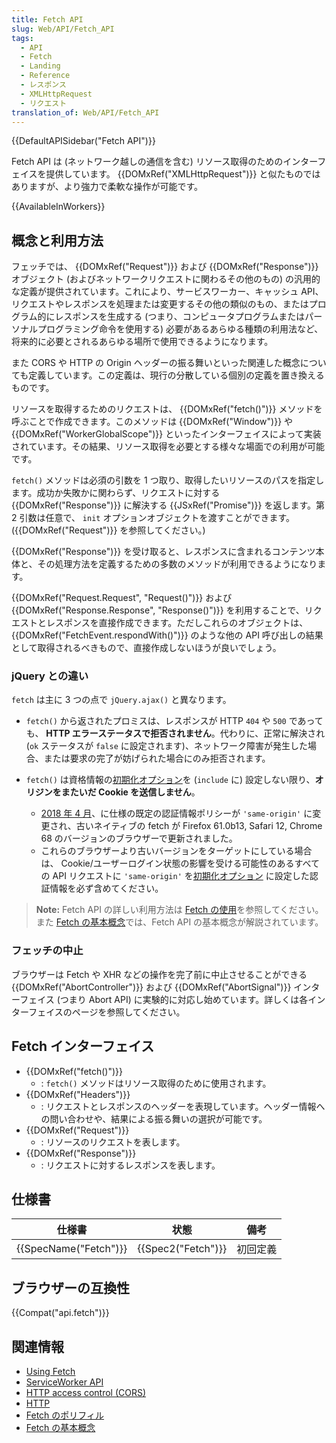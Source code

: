 ```yaml
---
title: Fetch API
slug: Web/API/Fetch_API
tags:
  - API
  - Fetch
  - Landing
  - Reference
  - レスポンス
  - XMLHttpRequest
  - リクエスト
translation_of: Web/API/Fetch_API
---
```

<div>{{DefaultAPISidebar("Fetch API")}}</div>

Fetch API は (ネットワーク越しの通信を含む) リソース取得のためのインターフェイスを提供しています。 {{DOMxRef("XMLHttpRequest")}} と似たものではありますが、より強力で柔軟な操作が可能です。

{{AvailableInWorkers}}

## 概念と利用方法

フェッチでは、 {{DOMxRef("Request")}} および {{DOMxRef("Response")}} オブジェクト (およびネットワークリクエストに関わるその他のもの) の汎用的な定義が提供されています。これにより、サービスワーカー、キャッシュ API、リクエストやレスポンスを処理または変更するその他の類似のもの、またはプログラム的にレスポンスを生成する (つまり、コンピュータプログラムまたはパーソナルプログラミング命令を使用する) 必要があるあらゆる種類の利用法など、将来的に必要とされるあらゆる場所で使用できるようになります。

また CORS や HTTP の Origin ヘッダーの振る舞いといった関連した概念についても定義しています。この定義は、現行の分散している個別の定義を置き換えるものです。

リソースを取得するためのリクエストは、 {{DOMxRef("fetch()")}} メソッドを呼ぶことで作成できます。このメソッドは {{DOMxRef("Window")}} や {{DOMxRef("WorkerGlobalScope")}} といったインターフェイスによって実装されています。その結果、リソース取得を必要とする様々な場面での利用が可能です。

`fetch()` メソッドは必須の引数を 1 つ取り、取得したいリソースのパスを指定します。成功か失敗かに関わらず、リクエストに対する {{DOMxRef("Response")}} に解決する {{JSxRef("Promise")}} を返します。第 2 引数は任意で、 `init` オプションオブジェクトを渡すことができます。({{DOMxRef("Request")}} を参照してください。)

{{DOMxRef("Response")}} を受け取ると、レスポンスに含まれるコンテンツ本体と、その処理方法を定義するための多数のメソッドが利用できるようになります。

{{DOMxRef("Request.Request", "Request()")}} および {{DOMxRef("Response.Response", "Response()")}} を利用することで、リクエストとレスポンスを直接作成できます。ただしこれらのオブジェクトは、{{DOMxRef("FetchEvent.respondWith()")}} のような他の API 呼び出しの結果として取得されるべきもので、直接作成しないほうが良いでしょう。

### jQuery との違い

`fetch` は主に 3 つの点で `jQuery.ajax()` と異なります。

- `fetch()` から返されたプロミスは、レスポンスが HTTP `404` や `500` であっても、 **HTTP エラーステータスで拒否されません**。代わりに、正常に解決され (`ok` ステータスが `false` に設定されます)、ネットワーク障害が発生した場合、または要求の完了が妨げられた場合にのみ拒否されます。
- `fetch()` は資格情報の[初期化オプション](/ja/docs/Web/API/fetch#parameters)を (`include` に) 設定しない限り、**オリジンをまたいだ Cookie を送信しません**。

  - [2018 年 4 月](https://github.com/whatwg/fetch/pull/585)、に仕様の既定の認証情報ポリシーが `'same-origin'` に変更され、古いネイティブの fetch が Firefox 61.0b13, Safari 12, Chrome 68 のバージョンのブラウザーで更新されました。
  - これらのブラウザーより古いバージョンをターゲットにしている場合は、 Cookie/ユーザーログイン状態の影響を受ける可能性のあるすべての API リクエストに `'same-origin'` を[初期化オプション](/ja/docs/Web/API/fetch#parameters) に設定した認証情報を必ず含めてください。

> **Note:** Fetch API の詳しい利用方法は [Fetch の使用](/ja/docs/Web/API/Fetch_API/Using_Fetch)を参照してください。また [Fetch の基本概念](/ja/docs/Web/API/Fetch_API/Basic_concepts)では、Fetch API の基本概念が解説されています。

### フェッチの中止

ブラウザーは Fetch や XHR などの操作を完了前に中止させることができる {{DOMxRef("AbortController")}} および {{DOMxRef("AbortSignal")}} インターフェイス (つまり Abort API) に実験的に対応し始めています。詳しくは各インターフェイスのページを参照してください。

## Fetch インターフェイス

- {{DOMxRef("fetch()")}}
  - : `fetch()` メソッドはリソース取得のために使用されます。
- {{DOMxRef("Headers")}}
  - : リクエストとレスポンスのヘッダーを表現しています。ヘッダー情報への問い合わせや、結果による振る舞いの選択が可能です。
- {{DOMxRef("Request")}}
  - : リソースのリクエストを表します。
- {{DOMxRef("Response")}}
  - : リクエストに対するレスポンスを表します。

## 仕様書

| 仕様書                | 状態               | 備考     |
| --------------------- | ------------------ | -------- |
| {{SpecName("Fetch")}} | {{Spec2("Fetch")}} | 初回定義 |

## ブラウザーの互換性

{{Compat("api.fetch")}}

## 関連情報

- [Using Fetch](/ja/docs/Web/API/Fetch_API/Using_Fetch)
- [ServiceWorker API](/ja/docs/Web/API/Service_Worker_API)
- [HTTP access control (CORS)](/ja/docs/Web/HTTP/CORS)
- [HTTP](/ja/docs/Web/HTTP)
- [Fetch のポリフィル](https://github.com/github/fetch)
- [Fetch の基本概念](/ja/docs/Web/API/Fetch_API/Basic_concepts)
